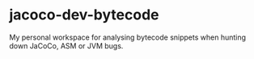 # jacoco-dev-bytecode

My personal workspace for analysing bytecode snippets when hunting down JaCoCo, ASM or JVM bugs.
